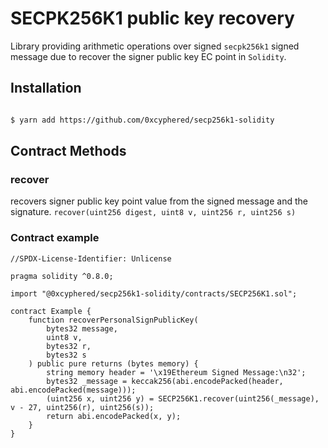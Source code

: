 
# SECPK256K1 public key recovery
Library providing arithmetic operations over signed `secpk256k1` signed message due to recover the signer public key EC point in `Solidity`.
  

## Installation

  

```sh

$ yarn add https://github.com/0xcyphered/secp256k1-solidity

```


## Contract Methods

  
  
### recover
recovers signer public key point value from the signed message and the signature.
`recover(uint256 digest, uint8 v, uint256 r, uint256 s)`


### Contract example

```solidity
//SPDX-License-Identifier: Unlicense

pragma solidity ^0.8.0;

import "@0xcyphered/secp256k1-solidity/contracts/SECP256K1.sol";

contract Example {
    function recoverPersonalSignPublicKey(
        bytes32 message,
        uint8 v,
        bytes32 r,
        bytes32 s
    ) public pure returns (bytes memory) {
        string memory header = '\x19Ethereum Signed Message:\n32';
        bytes32 _message = keccak256(abi.encodePacked(header, abi.encodePacked(message)));
        (uint256 x, uint256 y) = SECP256K1.recover(uint256(_message), v - 27, uint256(r), uint256(s));
        return abi.encodePacked(x, y);
    }
}
```